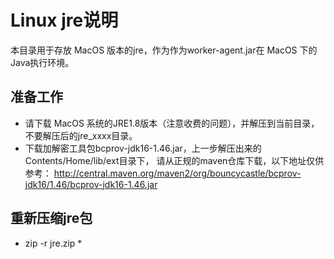 # Linux jre说明

本目录用于存放 MacOS 版本的jre，作为作为worker-agent.jar在 MacOS 下的Java执行环境。

## 准备工作
- 请下载 MacOS 系统的JRE1.8版本（注意收费的问题），并解压到当前目录，不要解压后的jre_xxxx目录。
- 下载加解密工具包bcprov-jdk16-1.46.jar，上一步解压出来的Contents/Home/lib/ext目录下， 请从正规的maven仓库下载，以下地址仅供参考：
http://central.maven.org/maven2/org/bouncycastle/bcprov-jdk16/1.46/bcprov-jdk16-1.46.jar

## 重新压缩jre包
- zip -r jre.zip *

